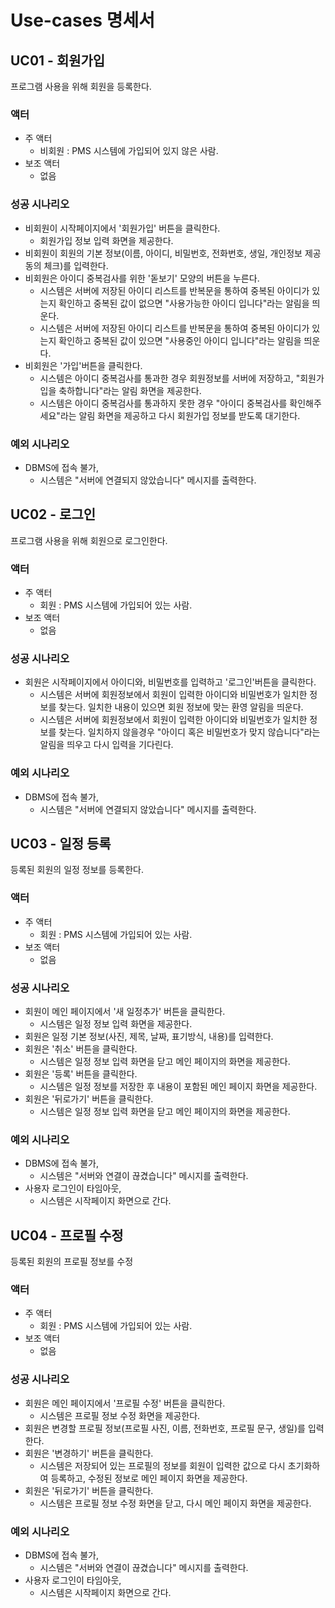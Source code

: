# Use-cases 명세서

## UC01 - 회원가입

프로그램 사용을 위해 회원을 등록한다.

### 액터
- 주 액터
  - 비회원 : PMS 시스템에 가입되어 있지 않은 사람.
- 보조 액터
  - 없음

### 성공 시나리오

- 비회원이 시작페이지에서 '회원가입' 버튼을 클릭한다.
  - 회원가입 정보 입력 화면을 제공한다.
- 비회원이 회원의 기본 정보(이름, 아이디, 비밀번호, 전화번호, 생일, 개인정보 제공 동의 체크)를 입력한다.
- 비회원은 아이디 중복검사를 위한 '돋보기' 모양의 버튼을 누른다.
  - 시스템은 서버에 저장된 아이디 리스트를 반복문을 통하여 중복된 아이디가 있는지 확인하고 중복된 값이 없으면 "사용가능한 아이디 입니다"라는 알림을 띄운다.
  - 시스템은 서버에 저장된 아이디 리스트를 반복문을 통하여 중복된 아이디가 있는지 확인하고 중복된 값이 있으면 "사용중인 아이디 입니다"라는 알림을 띄운다.
- 비회원은 '가입'버튼을 클릭한다.
  - 시스템은 아이디 중복검사를 통과한 경우 회원정보를 서버에 저장하고, "회원가입을 축하합니다"라는 알림 화면을 제공한다.
  - 시스템은 아이디 중복검사를 통과하지 못한 경우 "아이디 중복검사를 확인해주세요"라는 알림 화면을 제공하고 다시 회원가입 정보를 받도록 대기한다.
  

### 예외 시나리오

- DBMS에 접속 불가,
  - 시스템은 "서버에 연결되지 않았습니다" 메시지를 출력한다.

## UC02 - 로그인

프로그램 사용을 위해 회원으로 로그인한다.

### 액터  
- 주 액터
  - 회원 : PMS 시스템에 가입되어 있는 사람.
- 보조 액터
  - 없음

### 성공 시나리오

- 회원은 시작페이지에서 아이디와, 비밀번호를 입력하고 '로그인'버튼을 클릭한다.
  - 시스템은 서버에 회원정보에서 회원이 입력한 아이디와 비밀번호가 일치한 정보를 찾는다. 일치한 내용이 있으면 회원 정보에 맞는 환영 알림을 띄운다.
  - 시스템은 서버에 회원정보에서 회원이 입력한 아이디와 비밀번호가 일치한 정보를 찾는다. 일치하지 않을경우 "아이디 혹은 비밀번호가 맞지 않습니다"라는 알림을 띄우고 다시 입력을 기다린다.

### 예외 시나리오

- DBMS에 접속 불가,
  - 시스템은 "서버에 연결되지 않았습니다" 메시지를 출력한다.
  
## UC03 - 일정 등록

등록된 회원의 일정 정보를 등록한다.

### 액터  
- 주 액터
  - 회원 : PMS 시스템에 가입되어 있는 사람.
- 보조 액터
  - 없음

### 성공 시나리오

- 회원이 메인 페이지에서 '새 일정추가' 버튼을 클릭한다.
  - 시스템은 일정 정보 입력 화면을 제공한다.
- 회원은 일정 기본 정보(사진, 제목, 날짜, 표기방식, 내용)를 입력한다.
- 회원은 '취소' 버튼을 클릭한다.
  - 시스템은 일정 정보 입력 화면을 닫고 메인 페이지의 화면을 제공한다.
- 회원은 '등록' 버튼을 클릭한다.
  - 시스템은 일정 정보를 저장한 후 내용이 포함된 메인 페이지 화면을 제공한다.
- 회원은 '뒤로가기' 버튼을 클릭한다.
  - 시스템은 일정 정보 입력 화면을 닫고 메인 페이지의 화면을 제공한다.

### 예외 시나리오

- DBMS에 접속 불가,
  - 시스템은 "서버와 연결이 끊겼습니다" 메시지를 출력한다.
- 사용자 로그인이 타임아웃,
  - 시스템은 시작페이지 화면으로 간다.
  
## UC04 - 프로필 수정

등록된 회원의 프로필 정보를 수정

### 액터  
- 주 액터
  - 회원 : PMS 시스템에 가입되어 있는 사람.
- 보조 액터
  - 없음

### 성공 시나리오

- 회원은 메인 페이지에서 '프로필 수정' 버튼을 클릭한다.
  - 시스템은 프로필 정보 수정 화면을 제공한다.
- 회원은 변경할 프로필 정보(프로필 사진, 이름, 전화번호, 프로필 문구, 생일)를 입력한다.
- 회원은 '변경하기' 버튼을 클릭한다.
  - 시스템은 저장되어 있는 프로필의 정보를 회원이 입력한 값으로 다시 초기화하여 등록하고, 수정된 정보로 메인 페이지 화면을 제공한다.
- 회원은 '뒤로가기' 버튼을 클릭한다.
  - 시스템은 프로필 정보 수정 화면을 닫고, 다시 메인 페이지 화면을 제공한다.

### 예외 시나리오

- DBMS에 접속 불가,
  - 시스템은 "서버와 연결이 끊겼습니다" 메시지를 출력한다.
- 사용자 로그인이 타임아웃,
  - 시스템은 시작페이지 화면으로 간다.
